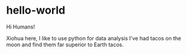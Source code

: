 # hello-world
Hi Humans!

Xiohua here, I like to use python for data analysis
I've had tacos on the moon and find them far superior to Earth tacos.
